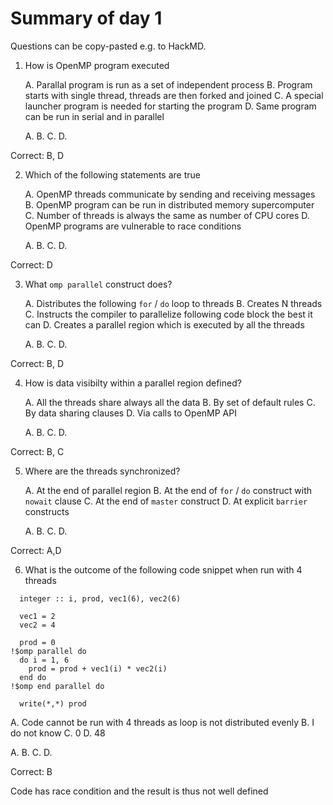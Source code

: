 # Summary of day 1

Questions can be copy-pasted e.g. to HackMD.


1. How is OpenMP program executed

   A. Parallal program is run as a set of independent process
   B. Program starts with single thread, threads are then forked and joined
   C. A special launcher program is needed for starting the program 
   D. Same program can be run in serial and in parallel

   A.
   B.
   C.
   D.

Correct: B, D


2. Which of the following statements are true

   A. OpenMP threads communicate by sending and receiving messages
   B. OpenMP program can be run in distributed memory supercomputer
   C. Number of threads is always the same as number of CPU cores
   D. OpenMP programs are vulnerable to race conditions

   A.
   B.
   C.
   D.

Correct: D

3. What `omp parallel` construct does?

   A. Distributes the following `for` / `do` loop to threads
   B. Creates N threads
   C. Instructs the compiler to parallelize following code block the best it can
   D. Creates a parallel region which is executed by all the threads

   A.
   B.
   C.
   D.

Correct: B, D


4. How is data visibilty within a parallel region defined?

   A. All the threads share always all the data
   B. By set of default rules
   C. By data sharing clauses
   D. Via calls to OpenMP API 

   A.
   B.
   C.
   D.

Correct: B, C

5. Where are the threads synchronized?

   A. At the end of parallel region
   B. At the end of `for` / `do` construct with `nowait` clause
   C. At the end of `master` construct
   D. At explicit `barrier` constructs
  
   A.
   B.
   C.
   D.

Correct: A,D


6. What is the outcome of the following code snippet when run with 4 threads

```
  integer :: i, prod, vec1(6), vec2(6)

  vec1 = 2
  vec2 = 4

  prod = 0
!$omp parallel do
  do i = 1, 6
    prod = prod + vec1(i) * vec2(i)
  end do
!$omp end parallel do

  write(*,*) prod
```

   A. Code cannot be run with 4 threads as loop is not distributed evenly
   B. I do not know
   C. 0
   D. 48
  
   A.
   B.
   C.
   D.

Correct: B

Code has race condition and the result is thus not well defined


